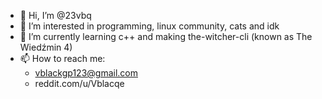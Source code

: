 - 👋 Hi, I’m @23vbq
- 👀 I’m interested in programming, linux community, cats and idk
- 🌱 I’m currently learning c++ and making the-witcher-cli (known as The Wiedźmin 4)
- 📫 How to reach me:
  - vblackgp123@gmail.com
  - reddit.com/u/Vblacqe

<!---
23vbq/23vbq is a ✨ special ✨ repository because its `README.md` (this file) appears on your GitHub profile.
You can click the Preview link to take a look at your changes.

- 💞️ I’m looking to collaborate on ...
--->
